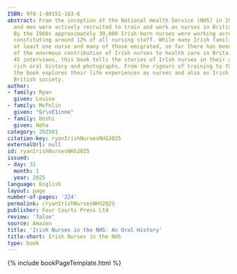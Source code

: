 ```yaml
---
ISBN: 978-1-80151-163-6
abstract: From the inception of the National Health Service (NHS) in 1948, Irish women
  and men were actively recruited to train and work as nurses in British hospitals.
  By the 1960s approximately 30,000 Irish-born nurses were working across the NHS,
  constituting around 12% of all nursing staff. While many Irish families produced
  at least one nurse and many of those emigrated, so far there has been little recognition
  of the enormous contribution of Irish nurses to health care in Britain. Based on
  45 interviews, this book tells the stories of Irish nurses in their own words using
  rich oral history and photographs. From the rigours of training to the fun of dancehalls,
  the book explores their life experiences as nurses and also as Irish migrants in
  British society.
author:
- family: Ryan
  given: Louise
- family: McPolin
  given: "Gr\xE1inne"
- family: Doshi
  given: Neha
category: 202501
citation-key: ryanIrishNursesNHS2025
externalUrl: null
id: ryanIrishNursesNHS2025
issued:
- day: 31
  month: 1
  year: 2025
language: English
layout: page
number-of-pages: '224'
permalink: /ryanIrishNursesNHS2025
publisher: Four Courts Press Ltd
review: 'false'
source: Amazon
title: 'Irish Nurses in the NHS: An Oral History'
title-short: Irish Nurses in the NHS
type: book
---
```

{% include bookPageTemplate.html %}